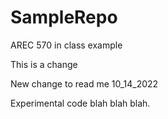 # SampleRepo
AREC 570 in class example

This is a change

New change to read me 10_14_2022

Experimental code blah blah blah.